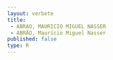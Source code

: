 ```yaml
---
layout: verbete
title:
 - ABRAO, MAURICIO MIGUEL NASSER
 - ABRÃO, Maurício Miguel Nasser
published: false
type: R
---
```


